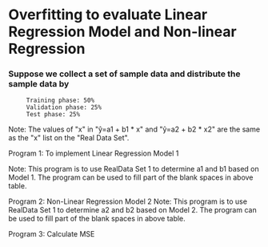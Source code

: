 # Overfitting to evaluate Linear Regression Model and Non-linear Regression

### Suppose we collect a set of sample data and distribute the sample data by

         Training phase: 50%
         Validation phase: 25%
         Test phase: 25%
         
Note: The values of "x" in "ŷ=a1 + b1 * x" and "ŷ=a2 + b2 * x2" are the same as the "x" list on the "Real Data Set".

Program 1: To implement Linear Regression Model 1

Note: 
This program is to use RealData Set 1 to determine a1 and b1 based on Model 1.
The program can be used to fill part of the blank spaces in above table.

Program 2: Non-Linear Regression Model 2
Note:
This program is to use RealData Set 1 to determine a2 and b2 based on Model 2.
The program can be used to fill part of the blank spaces in above table.

Program 3: Calculate MSE




